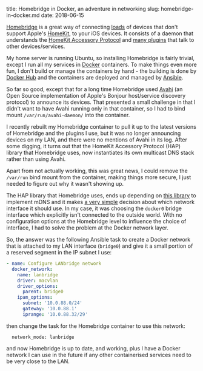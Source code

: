 title: Homebridge in Docker, an adventure in networking
slug: homebridge-in-docker.md
date: 2018-06-15


[Homebridge](https://github.com/nfarina/homebridge) is a great way of connecting [loads](https://www.npmjs.com/search?q=homebridge) of devices that don't support Apple's [HomeKit](https://www.apple.com/uk/ios/home/), to your iOS devices. It consists of a daemon that understands the [HomeKit Accessory Protocol](https://developer.apple.com/support/homekit-accessory-protocol/) and [many plugins](https://www.npmjs.com/search?q=homebridge) that talk to other devices/services.

My home server is running Ubuntu, so installing Homebridge is fairly trivial, except I run all my services in [Docker](https://www.docker.com) containers. To make things even more fun, I don't build or manage the containers by hand - the building is done by [Docker Hub](https://hub.docker.com/u/cmsj/) and the containers are deployed and managed by [Ansible](https://www.ansible.com/).

So far so good, except that for a long time Homebridge used [Avahi](https://www.avahi.org/) (an Open Source implementation of Apple's Bonjour host/service discovery protocol) to announce its devices. That presented a small challenge in that I didn't want to have Avahi running only in that container, so I had to bind mount `/var/run/avahi-daemon/` into the container.

I recently rebuilt my Homebridge container to pull it up to the latest versions of Homebridge and the plugins I use, but it was no longer announcing devices on my LAN, and there were no mentions of Avahi in its log. After some digging, it turns out that the HomeKit Accessory Protocol (HAP) library that Homebridge uses, now instantiates its own multicast DNS stack rather than using Avahi.

Apart from not actually working, this was great news, I could remove the `/var/run` bind mount from the container, making things more secure, I just needed to figure out why it wasn't showing up.

The HAP library that Homebridge uses, ends up depending on [this library](https://github.com/mafintosh/multicast-dns) to implement mDNS and it makes [a very simple](https://github.com/mafintosh/multicast-dns/blob/master/index.js#L147) decision about which network interface it should use. In my case, it was choosing the `docker0` bridge interface which explicitly isn't connected to the outside world. With no configuration options at the Homebridge level to influence the choice of interface, I had to solve the problem at the Docker network layer.

So, the answer was the following Ansible task to create a Docker network that is attached to my LAN interface (`bridge0`) and give it a small portion of a reserved segment in the IP subnet I use:

```YAML
- name: Configure LANbridge network
  docker_network:
    name: lanbridge
    driver: macvlan
    driver_options:
      parent: bridge0
    ipam_options:
      subnet: '10.0.88.0/24'
      gateway: '10.0.88.1'
      iprange: '10.0.88.32/29'
```

then change the task for the Homebridge container to use this network:

```
  network_mode: lanbridge
```

and now Homebridge is up to date, and working, plus I have a Docker network I can use in the future if any other containerised services need to be very close to the LAN.